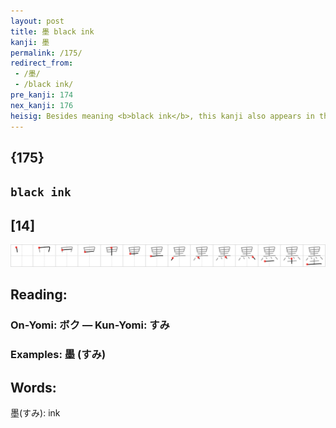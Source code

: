 ```yaml
---
layout: post
title: 墨 black ink
kanji: 墨
permalink: /175/
redirect_from:
 - /墨/
 - /black ink/
pre_kanji: 174
nex_kanji: 176
heisig: Besides meaning <b>black ink</b>, this kanji also appears in the word for an inked string that is pulled taut and snapped to mark a surface, much the same as one might used a chalked string. Here it is used to mark off the <i>dirt</i> with <i>black</i> lines for a foot ballgame (played, I presume, on a white field).
---
```


## {175}

## `black ink`

## [14]

<div class="stroke"><img src="../images/E5A2A8.png" /></div>

## Reading:

### On-Yomi: ボク &mdash; Kun-Yomi: すみ

### Examples: 墨 (すみ)

## Words:

墨(すみ): ink

